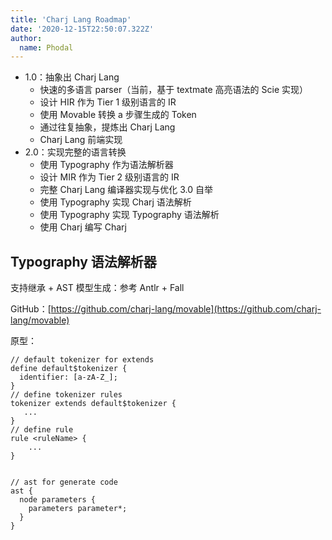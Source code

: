 ```yaml
---
title: 'Charj Lang Roadmap'
date: '2020-12-15T22:50:07.322Z'
author:
  name: Phodal
---
```



- 1.0：抽象出 Charj Lang
     - 快速的多语言 parser（当前，基于 textmate 高亮语法的  Scie 实现）
     - 设计 HIR 作为 Tier  1 级别语言的 IR
     - 使用 Movable 转换 a 步骤生成的 Token
     - 通过往复抽象，提炼出 Charj Lang
     - Charj Lang 前端实现
- 2.0：实现完整的语言转换
     - 使用 Typography 作为语法解析器
     - 设计 MIR 作为 Tier 2 级别语言的 IR
     - 完整 Charj Lang 编译器实现与优化
3.0 自举
     - 使用 Typography 实现 Charj 语法解析
     - 使用 Typography 实现 Typography 语法解析
     - 使用 Charj 编写 Charj

## Typography 语法解析器

支持继承 + AST 模型生成：参考  Antlr +  Fall

GitHub：[https://github.com/charj-lang/movable](https://github.com/charj-lang/movable)

原型：

```
// default tokenizer for extends
define default$tokenizer {
  identifier: [a-zA-Z_];
}
// define tokenizer rules
tokenizer extends default$tokenizer {
   ...
}
// define rule
rule <ruleName> {
	...
}


// ast for generate code
ast {
  node parameters {
	parameters parameter*;
  }
}
```


## 


